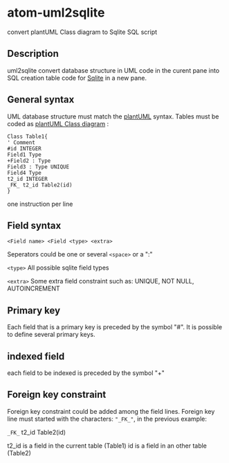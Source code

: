 # atom-uml2sqlite
convert plantUML Class diagram to Sqlite SQL script

 ## Description

uml2sqlite convert database structure in  UML code in the curent pane into SQL creation table code for [Sqlite](https://www.sqlite.org) in a new pane.

 ## General syntax
UML database structure must match the
[plantUML](http://plantuml.com/) syntax. Tables must be coded as [plantUML Class diagram](http://plantuml.com/class-diagram) :
```
Class Table1{
' Comment
#id INTEGER
Field1 Type
+Field2 : Type
Field3 : Type UNIQUE
Field4 Type
t2_id INTEGER
_FK_ t2_id Table2(id)
}
```
one instruction per line

## Field syntax

```<Field name> <Field <type> <extra>```

Seperators could be one or several ```<space>``` or a ":"

```<type>``` All possible sqlite field types

```<extra>``` Some extra field constraint such as: UNIQUE, NOT NULL, AUTOINCREMENT

## Primary key
Each field that is a primary key is preceded by the symbol "#". It is possible to define several primary keys.
## indexed field
each field to be indexed is preceded by the symbol "+"
## Foreign key constraint
Foreign key constraint could be added among the field lines. Foreign key line must started with the characters: ```"_FK_"```, in the previous example:

```_FK_``` t2_id Table2(id)

t2_id is a field in the current table (Table1) id is a field in an other table (Table2)
